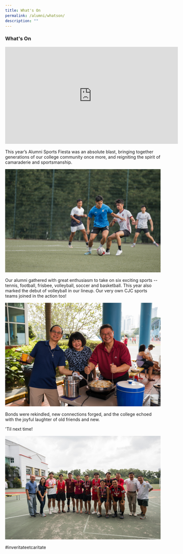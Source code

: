 ```yaml
---
title: What's On
permalink: /alumni/whatson/
description: ""
---
```

### **What's On**

<iframe allowfullscreen="" allow="accelerometer; autoplay; clipboard-write; encrypted-media; gyroscope; picture-in-picture; web-share" frameborder="0" title="YouTube video player" src="https://www.youtube.com/embed/wRZg6G2UIxY?si=8WcV3WRQ1CJz8BBK" height="315" width="560"></iframe>

This year’s Alumni Sports Fiesta was an absolute blast, bringing together generations of our college community once more, and reigniting the spirit of camaraderie and sportsmanship.

![](/images/cjc%20ase%2023-11-min.jpg)

Our alumni gathered with great enthusiasm to take on six exciting sports -- tennis, football, frisbee, volleyball, soccer and basketball. This year also marked the debut of volleyball in our lineup. Our very own CJC sports teams joined in the action too! 

![](/images/cjc%20ase%2023-162-min.jpg)

Bonds were rekindled, new connections forged, and the college echoed with the joyful laughter of old friends and new.

'Til next time!

![](/images/cjc%20ase%2023-203-min.jpg)

#inveritateetcaritate